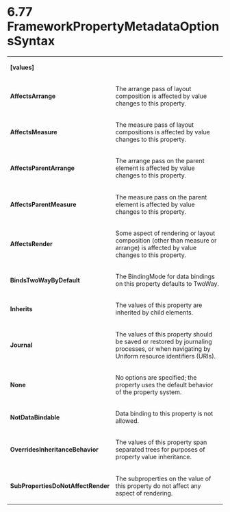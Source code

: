 <html dir="LTR" xmlns:mshelp="http://msdn.microsoft.com/mshelp" xmlns:ddue="http://ddue.schemas.microsoft.com/authoring/2003/5" xmlns:xlink="http://www.w3.org/1999/xlink" xmlns:tool="http://www.microsoft.com/tooltip"><body><input type="hidden" id="userDataCache" class="userDataStyle"><input type="hidden" id="hiddenScrollOffset"><img id="dropDownImage" style="display:none; height:0; width:0;" src="../local/drpdown.gif"><img id="dropDownHoverImage" style="display:none; height:0; width:0;" src="../local/drpdown_orange.gif"><img id="collapseImage" style="display:none; height:0; width:0;" src="../local/collapse.gif"><img id="expandImage" style="display:none; height:0; width:0;" src="../local/exp.gif"><img id="collapseAllImage" style="display:none; height:0; width:0;" src="../local/collall.gif"><img id="expandAllImage" style="display:none; height:0; width:0;" src="../local/expall.gif"><img id="copyImage" style="display:none; height:0; width:0;" src="../local/copycode.gif"><img id="copyHoverImage" style="display:none; height:0; width:0;" src="../local/copycodeHighlight.gif"><div id="header"><h1 class="heading">6.77 FrameworkPropertyMetadataOptionsSyntax</h1></div><div id="mainSection"><div id="mainBody"><div id="allHistory" class="saveHistory" onsave="saveAll()" onload="loadAll()"></div>




<p xmlns:wsd="http://wsdev.schemas.microsoft.com/authoring/2008/2" xmlns:msxsl="urn:schemas-microsoft-com:xslt" xmlns:script="urn:script" xmlns:build="urn:build">
<div id="sectionSection0" class="section" name="collapseableSection"><content xmlns="http://ddue.schemas.microsoft.com/authoring/2003/5" xmlns:wsd="http://wsdev.schemas.microsoft.com/authoring/2008/2" xmlns:msxsl="urn:schemas-microsoft-com:xslt" xmlns:script="urn:script" xmlns:build="urn:build">
				</content></div><div id="sectionSection1" class="section" name="collapseableSection"><content xmlns="http://ddue.schemas.microsoft.com/authoring/2003/5" xmlns:wsd="http://wsdev.schemas.microsoft.com/authoring/2008/2" xmlns:msxsl="urn:schemas-microsoft-com:xslt" xmlns:script="urn:script" xmlns:build="urn:build">
					<p xmlns=""><b></b></p><table class="ProtocolAuthoredTable" xmlns=""><tr>
								<td>
									<p>
										<b>[values]</b>
									</p>
								</td>
								<td>
								</td>
							</tr><tr>
							<td>
								<p>
									<b>AffectsArrange</b>
								</p>
							</td>
							<td>
								<p>The arrange pass of layout composition is affected by value changes to this property.</p>
							</td>
						</tr><tr>
							<td>
								<p>
									<b>AffectsMeasure</b>
								</p>
							</td>
							<td>
								<p>The measure pass of layout compositions is affected by value changes to this property.</p>
							</td>
						</tr><tr>
							<td>
								<p>
									<b>AffectsParentArrange</b>
								</p>
							</td>
							<td>
								<p>The arrange pass on the parent element is affected by value changes to this property.</p>
							</td>
						</tr><tr>
							<td>
								<p>
									<b>AffectsParentMeasure</b>
								</p>
							</td>
							<td>
								<p>The measure pass on the parent element is affected by value changes to this property.</p>
							</td>
						</tr><tr>
							<td>
								<p>
									<b>AffectsRender</b>
								</p>
							</td>
							<td>
								<p>Some aspect of rendering or layout composition (other than measure or arrange) is affected by value changes to this property.</p>
							</td>
						</tr><tr>
							<td>
								<p>
									<b>BindsTwoWayByDefault</b>
								</p>
							</td>
							<td>
								<p>The BindingMode for data bindings on this property defaults to TwoWay.</p>
							</td>
						</tr><tr>
							<td>
								<p>
									<b>Inherits</b>
								</p>
							</td>
							<td>
								<p>The values of this property are inherited by child elements.</p>
							</td>
						</tr><tr>
							<td>
								<p>
									<b>Journal</b>
								</p>
							</td>
							<td>
								<p>The values of this property should be saved or restored by journaling processes, or when navigating by Uniform resource identifiers (URIs).</p>
							</td>
						</tr><tr>
							<td>
								<p>
									<b>None</b>
								</p>
							</td>
							<td>
								<p>No options are specified; the property uses the default behavior of the property system.</p>
							</td>
						</tr><tr>
							<td>
								<p>
									<b>NotDataBindable</b>
								</p>
							</td>
							<td>
								<p>Data binding to this property is not allowed.</p>
							</td>
						</tr><tr>
							<td>
								<p>
									<b>OverridesInheritanceBehavior</b>
								</p>
							</td>
							<td>
								<p>The values of this property span separated trees for purposes of property value inheritance.</p>
							</td>
						</tr><tr>
							<td>
								<p>
									<b>SubPropertiesDoNotAffectRender</b>
								</p>
							</td>
							<td>
								<p>The subproperties on the value of this property do not affect any aspect of rendering.</p>
							</td>
						</tr></table>
				</content></div><!--[if gte IE 5]>
			<tool:tip element="languageFilterToolTip" avoidmouse="false"/>
		<![endif]--></div><a name="feedback"></a><span></span></div></body></html>